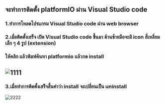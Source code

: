 ## จะทำการติดตั้ง platformIO ผ่าน Visual Studio code

### 1.ทำการโหลดโปรแกรม Visual Studio code ผ่าน web browser

### 2.เมื่อติดตั้งเสร็จ เปิด Visual Studio code ขึ้นมา ด้านซ้ายมือจะมี icon สี่เหลี่ยมเล็ก ๆ 4 รูป (extension)

### ให้คลิก แล้วพิมพ์ค้นหา platformio แล้วกด install

![1111](https://user-images.githubusercontent.com/98943425/159758832-08132bf2-c907-4998-8770-b8d53f182ed2.png)
--
### 3.เมื่อทำการติดตั้งเสร็จสิ้นคำว่า install จะเปลี่ยนเป็น uninstall

![2222](https://user-images.githubusercontent.com/98943425/159758900-5da00fc4-a4f1-4e6c-a900-fd971053b25c.png)

